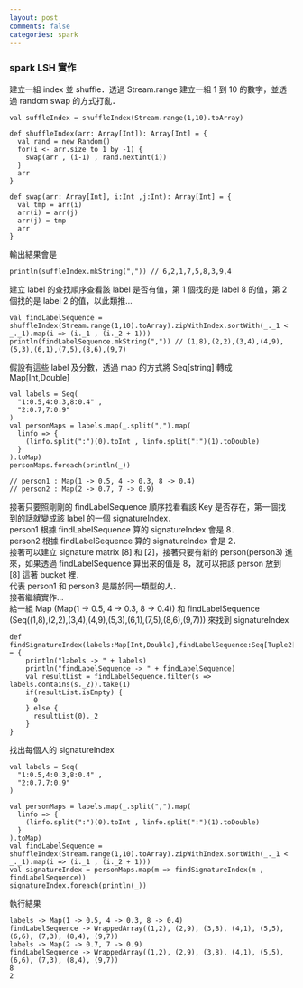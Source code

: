 ```yaml
---
layout: post
comments: false
categories: spark
---
```


### spark LSH 實作

建立一組 index 並 shuffle．透過 Stream.range 建立一組 1 到 10 的數字，並透過 random swap 的方式打亂．  

```
val suffleIndex = shuffleIndex(Stream.range(1,10).toArray)

def shuffleIndex(arr: Array[Int]): Array[Int] = {
  val rand = new Random()
  for(i <- arr.size to 1 by -1) {
    swap(arr , (i-1) , rand.nextInt(i))
  }
  arr
}

def swap(arr: Array[Int], i:Int ,j:Int): Array[Int] = {
  val tmp = arr(i)
  arr(i) = arr(j)
  arr(j) = tmp
  arr
} 
```

輸出結果會是  

```
println(suffleIndex.mkString(",")) // 6,2,1,7,5,8,3,9,4
```

建立 label 的查找順序查看該 label 是否有值，第 1 個找的是 label 8 的值，第 2 個找的是 label 2 的值，以此類推... 

```
val findLabelSequence = shuffleIndex(Stream.range(1,10).toArray).zipWithIndex.sortWith(_._1 < _._1).map(i => (i._1 , (i._2 + 1)))
println(findLabelSequence.mkString(",")) // (1,8),(2,2),(3,4),(4,9),(5,3),(6,1),(7,5),(8,6),(9,7)
```

假設有這些 label 及分數，透過 map 的方式將 Seq[string] 轉成 Map[Int,Double]  

```
val labels = Seq(
  "1:0.5,4:0.3,8:0.4" ,
  "2:0.7,7:0.9"
)
val personMaps = labels.map(_.split(",").map(
  linfo => {
    (linfo.split(":")(0).toInt , linfo.split(":")(1).toDouble)
  }
).toMap)
personMaps.foreach(println(_))

// person1 : Map(1 -> 0.5, 4 -> 0.3, 8 -> 0.4)
// person2 : Map(2 -> 0.7, 7 -> 0.9)
```

接著只要照剛剛的 findLabelSequence 順序找看看該 Key 是否存在，第一個找到的話就變成該 label 的一個 signatureIndex．  
person1 根據 findLabelSequence 算的 signatureIndex 會是 8．  
person2 根據 findLabelSequence 算的 signatureIndex 會是 2．  
接著可以建立 signature matrix [8] 和 [2]，接著只要有新的 person(person3) 進來，如果透過 findLabelSequence 算出來的值是 8，就可以把該 person 放到 [8] 這著 bucket 裡．  
代表 person1 和 person3 是屬於同一類型的人．  
接著繼續實作...  
給一組 Map (Map(1 -> 0.5, 4 -> 0.3, 8 -> 0.4)) 和 findLabelSequence (Seq((1,8),(2,2),(3,4),(4,9),(5,3),(6,1),(7,5),(8,6),(9,7))) 來找到 signatureIndex
```
def findSignatureIndex(labels:Map[Int,Double],findLabelSequence:Seq[Tuple2[Int,Int]]):Int = {
    println("labels -> " + labels)
    println("findLabelSequence -> " + findLabelSequence)
	val resultList = findLabelSequence.filter(s => labels.contains(s._2)).take(1)
	if(resultList.isEmpty) {
	  0
	} else {
	  resultList(0)._2
	}
}
```
找出每個人的 signatureIndex
```
val labels = Seq(
  "1:0.5,4:0.3,8:0.4" ,
  "2:0.7,7:0.9"
)

val personMaps = labels.map(_.split(",").map(
  linfo => {
    (linfo.split(":")(0).toInt , linfo.split(":")(1).toDouble)
  }
).toMap)
val findLabelSequence = shuffleIndex(Stream.range(1,10).toArray).zipWithIndex.sortWith(_._1 < _._1).map(i => (i._1 , (i._2 + 1)))
val signatureIndex = personMaps.map(m => findSignatureIndex(m , findLabelSequence))
signatureIndex.foreach(println(_))

```
執行結果  

```
labels -> Map(1 -> 0.5, 4 -> 0.3, 8 -> 0.4)
findLabelSequence -> WrappedArray((1,2), (2,9), (3,8), (4,1), (5,5), (6,6), (7,3), (8,4), (9,7))
labels -> Map(2 -> 0.7, 7 -> 0.9)
findLabelSequence -> WrappedArray((1,2), (2,9), (3,8), (4,1), (5,5), (6,6), (7,3), (8,4), (9,7))
8
2
```


